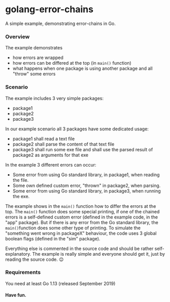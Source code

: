# golang-error-chains
A simple example, demonstrating error-chains in Go.

### Overview

The example demonstrates
- how errors are wrapped
- how errors can be differed at the top (in `main()` function)
- what happens when one package is using another package and all "throw" some errors

### Scenario

The example includes 3 very simple packages:
- package1
- package2
- package3

In our example scenario all 3 packages have some dedicated usage:
- package1 shall read a text file
- package2 shall parse the content of that text file
- package3 shall run some exe file and shall use the parsed result of package2 as arguments for that exe

In the example 3 different errors can occur:
- Some error from using Go standard library, in package1, when reading the file.
- Some own defined custom error, "thrown" in package2, when parsing.
- Some error from using Go standard library, in package3, when running the exe.

The example shows in the `main()` function how to differ the errors at the top. The `main()` function does some special printing, if one of the chained errors is a self-defined custom error (defined in the example code, in the "app" package). But if there is any error from the Go standard library, the `main()`function does some other type of printing. To simulate the "something went wrong in packageX" behaviour, the code uses 3 global boolean flags (defined in the "sim" package).

Everything else is commented in the source code and should be rather self-explanatory. The example is really simple and everyone should get it, just by reading the source code. 😉

### Requirements
You need at least Go 1.13 (released September 2019)

#### Have fun.
